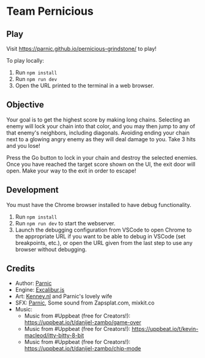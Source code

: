 # Team Pernicious

## Play

Visit <https://parnic.github.io/pernicious-grindstone/> to play!

To play locally:

1. Run `npm install`
2. Run `npm run dev`
3. Open the URL printed to the terminal in a web browser.

## Objective

Your goal is to get the highest score by making long chains. Selecting an enemy will lock your chain into that color, and you may then jump to any of that enemy's neighbors, including diagonals. Avoiding ending your chain next to a glowing angry enemy as they will deal damage to you. Take 3 hits and you lose!

Press the Go button to lock in your chain and destroy the selected enemies. Once you have reached the target score shown on the UI, the exit door will open. Make your way to the exit in order to escape!

## Development

You must have the Chrome browser installed to have debug functionality.

1. Run `npm install`
2. Run `npm run dev` to start the webserver.
3. Launch the debugging configuration from VSCode to open Chrome to the appropriate URL if you want to be able to debug in VSCode (set breakpoints, etc.), or open the URL given from the last step to use any browser without debugging.

## Credits

* Author: [Parnic](https://github.com/parnic)
* Engine: [Excalibur.js](https://excaliburjs.com)
* Art: [Kenney.nl](https://kenney.nl) and Parnic's lovely wife
* SFX: [Parnic](https://github.com/parnic), Some sound from Zapsplat.com, mixkit.co
* Music:
  * Music from #Uppbeat (free for Creators!): <https://uppbeat.io/t/danijel-zambo/game-over>
  * Music from #Uppbeat (free for Creators!): <https://uppbeat.io/t/kevin-macleod/itty-bitty-8-bit>
  * Music from #Uppbeat (free for Creators!): <https://uppbeat.io/t/danijel-zambo/chip-mode>

